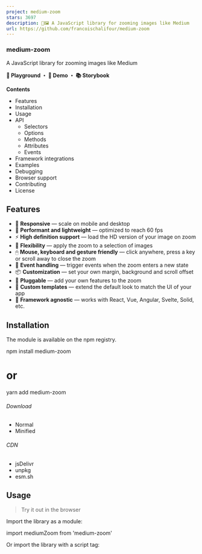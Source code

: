 ```yaml
---
project: medium-zoom
stars: 3697
description: 🔎🖼 A JavaScript library for zooming images like Medium
url: https://github.com/francoischalifour/medium-zoom
---
```


### medium-zoom

A JavaScript library for zooming images like Medium

  

  
  
**🔬 Playground ・ 🔎 Demo ・ 📚 Storybook**

**Contents**

-   Features
-   Installation
-   Usage
-   API
    -   Selectors
    -   Options
    -   Methods
    -   Attributes
    -   Events
-   Framework integrations
-   Examples
-   Debugging
-   Browser support
-   Contributing
-   License

Features
--------

-   📱 **Responsive** — scale on mobile and desktop
-   🚀 **Performant and lightweight** — optimized to reach 60 fps
-   ⚡️ **High definition support** — load the HD version of your image on zoom
-   🔎 **Flexibility** — apply the zoom to a selection of images
-   🖱 **Mouse, keyboard and gesture friendly** — click anywhere, press a key or scroll away to close the zoom
-   🎂 **Event handling** — trigger events when the zoom enters a new state
-   📦 **Customization** — set your own margin, background and scroll offset
-   🔧 **Pluggable** — add your own features to the zoom
-   💎 **Custom templates** — extend the default look to match the UI of your app
-   🔌 **Framework agnostic** — works with React, Vue, Angular, Svelte, Solid, etc.

Installation
------------

The module is available on the npm registry.

npm install medium-zoom
# or
yarn add medium-zoom

###### Download

-   Normal
-   Minified

###### CDN

-   jsDelivr
-   unpkg
-   esm.sh

Usage
-----

> Try it out in the browser

Import the library as a module:

import mediumZoom from 'medium-zoom'

Or import the library with a script tag:

<script src\="node\_modules/medium-zoom/dist/medium-zoom.min.js"\></script\>

That's it! You don't need to import any CSS styles.

Assuming you add the `data-zoomable` attribute to your images:

mediumZoom('\[data-zoomable\]')

Tip

If you want to control when to inject the Medium Zoom CSS styles, you can use the pure JavaScript bundle:

import mediumZoom from 'medium-zoom/dist/pure'
import 'medium-zoom/dist/style.css'

API
---

mediumZoom(selector?: string | HTMLElement | HTMLElement\[\] | NodeList, options?: object): Zoom

### Selectors

The selector allows attaching images to the zoom. It can be of the following types:

-   CSS selectors
-   `HTMLElement`
-   `NodeList`
-   `Array`

// CSS selector
mediumZoom('\[data-zoomable\]')

// HTMLElement
mediumZoom(document.querySelector('#cover'))

// NodeList
mediumZoom(document.querySelectorAll('\[data-zoomable\]'))

// Array
const images \= \[
  document.querySelector('#cover'),
  ...document.querySelectorAll('\[data-zoomable\]'),
\]

mediumZoom(images)

### Options

The options enable the customization of the zoom. They are defined as an object with the following properties:

Property

Type

Default

Description

`margin`

`number`

`0`

The space outside the zoomed image

`background`

`string`

`"#fff"`

The background of the overlay

`scrollOffset`

`number`

`40`

The number of pixels to scroll to close the zoom

`container`

`string` | `HTMLElement` | `object`

`null`

The viewport to render the zoom in  
Read more →

`template`

`string` | `HTMLTemplateElement`

`null`

The template element to display on zoom  
Read more →

mediumZoom('\[data-zoomable\]', {
  margin: 24,
  background: '#BADA55',
  scrollOffset: 0,
  container: '#zoom-container',
  template: '#zoom-template',
})

### Methods

#### `open({ target?: HTMLElement }): Promise<Zoom>`

Opens the zoom and returns a promise resolving with the zoom.

const zoom \= mediumZoom('\[data-zoomable\]')

zoom.open()

_Emits an event `open` on animation start and `opened` when completed._

#### `close(): Promise<Zoom>`

Closes the zoom and returns a promise resolving with the zoom.

const zoom \= mediumZoom('\[data-zoomable\]')

zoom.close()

_Emits an event `close` on animation start and `closed` when completed._

#### `toggle({ target?: HTMLElement }): Promise<Zoom>`

Opens the zoom when closed / dismisses the zoom when opened, and returns a promise resolving with the zoom.

const zoom \= mediumZoom('\[data-zoomable\]')

zoom.toggle()

#### `attach(...selectors: string[] | HTMLElement[] | NodeList[] | Array[]): Zoom`

Attaches the images to the zoom and returns the zoom.

const zoom \= mediumZoom()

zoom.attach('#image-1', '#image-2')
zoom.attach(
  document.querySelector('#image-3'),
  document.querySelectorAll('\[data-zoomable\]')
)

#### `detach(...selectors: string[] | HTMLElement[] | NodeList[] | Array[]): Zoom`

Releases the images from the zoom and returns the zoom.

const zoom \= mediumZoom('\[data-zoomable\]')

zoom.detach('#image-1', document.querySelector('#image-2')) // detach two images
zoom.detach() // detach all images

_Emits an event `detach` on the image._

#### `update(options: object): Zoom`

Updates the options and returns the zoom.

const zoom \= mediumZoom('\[data-zoomable\]')

zoom.update({ background: '#BADA55' })

_Emits an event `update` on each image of the zoom._

#### `clone(options?: object): Zoom`

Clones the zoom with provided options merged with the current ones and returns the zoom.

const zoom \= mediumZoom('\[data-zoomable\]', { background: '#BADA55' })

const clonedZoom \= zoom.clone({ margin: 48 })

clonedZoom.getOptions() // => { background: '#BADA55', margin: 48, ... }

#### `on(type: string, listener: () => void, options?: boolean | AddEventListenerOptions): Zoom`

Registers the listener on each target of the zoom.

The same `options` as `addEventListener` are used.

const zoom \= mediumZoom('\[data-zoomable\]')

zoom.on('closed', event \=> {
  // the image has been closed
})

zoom.on(
  'open',
  event \=> {
    // the image has been opened (tracked only once)
  },
  { once: true }
)

The zoom object is accessible in `event.detail.zoom`.

#### `off(type: string, listener: () => void, options?: boolean | AddEventListenerOptions): Zoom`

Removes the previously registered listener on each target of the zoom.

The same `options` as `removeEventListener` are used.

const zoom \= mediumZoom('\[data-zoomable\]')

function listener(event) {
  // ...
}

zoom.on('open', listener)
// ...
zoom.off('open', listener)

The zoom object is accessible in `event.detail.zoom`.

#### `getOptions(): object`

Returns the zoom options as an object.

const zoom \= mediumZoom({ background: '#BADA55' })

zoom.getOptions() // => { background: '#BADA55', ... }

#### `getImages(): HTMLElement[]`

Returns the images attached to the zoom as an array of `HTMLElement`s.

const zoom \= mediumZoom('\[data-zoomable\]')

zoom.getImages() // => \[HTMLElement, HTMLElement\]

#### `getZoomedImage(): HTMLElement`

Returns the current zoomed image as an `HTMLElement` or `null` if none.

const zoom \= mediumZoom('\[data-zoomable\]')

zoom.getZoomedImage() // => null
zoom.open().then(() \=> {
  zoom.getZoomedImage() // => HTMLElement
})

### Attributes

#### `data-zoom-src`

Specifies the high definition image to open on zoom. This image loads when the user clicks on the source image.

<img src\="image-thumbnail.jpg" data-zoom-src\="image-hd.jpg" alt\="My image" />

### Events

Event

Description

open

Fired immediately when the `open` method is called

opened

Fired when the zoom has finished being animated

close

Fired immediately when the `close` method is called

closed

Fired when the zoom out has finished being animated

detach

Fired when the `detach` method is called

update

Fired when the `update` method is called

const zoom \= mediumZoom('\[data-zoomable\]')

zoom.on('open', event \=> {
  // track when the image is zoomed
})

The zoom object is accessible in `event.detail.zoom`.

Framework integrations
----------------------

Medium Zoom is a JavaScript library that can be used with any framework. Here are some integrations that you can use to get started quickly:

-   React
-   React Markdown
-   Vue
-   Svelte

Examples
--------

Trigger a zoom from another element

const button \= document.querySelector('\[data-action="zoom"\]')
const zoom \= mediumZoom('#image')

button.addEventListener('click', () \=> zoom.open())

Track an event (for analytics)

You can use the `open` event to keep track of how many times a user interacts with your image. This can be useful if you want to gather some analytics on user engagement.

let counter \= 0
const zoom \= mediumZoom('#image-tracked')

zoom.on('open', event \=> {
  console.log(\`"${event.target.alt}" has been zoomed ${++counter} times\`)
})

Detach a zoom once closed

const zoom \= mediumZoom('\[data-zoomable\]')

zoom.on('closed', () \=> zoom.detach(), { once: true })

Attach jQuery elements

jQuery elements are compatible with `medium-zoom` once converted to an array.

mediumZoom($('\[data-zoomable\]').toArray())

Create a zoomable React component

import React, { useRef } from 'react'
import mediumZoom from 'medium-zoom'

export function ImageZoom({ options, ...props }) {
  const zoomRef \= useRef(null)

  function getZoom() {
    if (zoomRef.current \=== null) {
      zoomRef.current \= mediumZoom(options)
    }

    return zoomRef.current
  }

  function attachZoom(image) {
    const zoom \= getZoom()

    if (image) {
      zoom.attach(image)
    } else {
      zoom.detach()
    }
  }

  return <img {...props} ref\={attachZoom} />
}

  

You can see more examples including React and Vue, or check out the storybook.

Debugging
---------

### The zoomed image is not visible

The library doesn't provide a `z-index` value on the zoomed image to avoid conflicts with other frameworks. Some frameworks might specify a `z-index` for their elements, which makes the zoomed image not visible.

If that's the case, you can provide a `z-index` value in your CSS:

.medium-zoom-overlay,
.medium-zoom-image--opened {
  z-index: 999;
}

Browser support
---------------

IE

Edge

Chrome

Firefox

Safari

10\*

12\*

36

34

9

\* _These browsers require a `template` polyfill when using custom templates_.

> Cross-browser testing is sponsored by

Contributing
------------

-   Run `yarn` to install Node dev dependencies
-   Run `yarn start` to build the library in watch mode
-   Run `yarn run storybook` to see your changes at http://localhost:9001

Please read the contributing guidelines for more detailed explanations.

_You can also use npm._

License
-------

MIT © François Chalifour
